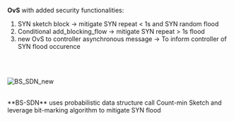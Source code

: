 **OvS** with added security functionalities:
  1. SYN sketch block -> mitigate SYN repeat < 1s and SYN random flood
  2. Conditional add_blocking_flow -> mitigate SYN repeat > 1s flood 
  3. new OvS to controller asynchronous message -> To inform controller of SYN flood occurence

<br>
<br>

![BS_SDN_new](https://github.com/Hieu-personal-project/OvS_3.0.9_BS-SDN/assets/43841523/66a8e34c-01d0-4a15-b277-b0b14222092f)

<br>
**BS-SDN** uses probabilistic data structure call Count-min Sketch and leverage bit-marking algorithm to mitigate SYN flood
